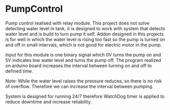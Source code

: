 # PumpControl
Pump control realised with relay module. This project does not solve detecting water level in tank, it is designed to work with system that detects water level and is build to turn pump it self. Addon designed in this projects is for well in which the water level is rising too fast so the pump is turned on and off in small intervals, which is not good for electric motor in the pump. 

Input for this module is one binary signal which 0V turns the pump on and 5V indicates low water level and turns the pump off. The program realized on arduino board increases the interval between turning on and off to defined time. 

Note: While the water level raises the pressure reduces, so there is no risk of overflow. Therefore we can increase the interval between pumping. 

System is designed for running 24/7 therefore WatchDog timer is applied to reduce downtime and increase reliability. 
